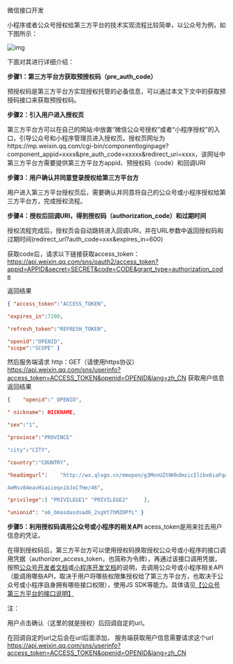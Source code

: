 微信接口开发

小程序或者公众号授权给第三方平台的技术实现流程比较简单，以公众号为例，如下图所示：

![img](https://res.wx.qq.com/open/zh_CN/htmledition/res/img/pic/plugin/account_abstrace_22168b9.png)

下面对其进行详细介绍：

 **步骤1：第三方平台方获取预授权码（pre_auth_code）**

预授权码是第三方平台方实现授权托管的必备信息，可以通过本文下文中的获取预授码接口来获取预授权码。

**步骤2：引入用户进入授权页**

第三方平台方可以在自己的网站:中放置“微信公众号授权”或者“小程序授权”的入口，引导公众号和小程序管理员进入授权页。授权页网址为https://mp.weixin.qq.com/cgi-bin/componentloginpage?component_appid=xxxx&pre_auth_code=xxxxx&redirect_uri=xxxx，该网址中第三方平台方需要提供第三方平台方appid、预授权码（code）和回调URI

 **步骤3：用户确认并同意登录授权给第三方平台方**

用户进入第三方平台授权页后，需要确认并同意将自己的公众号或小程序授权给第三方平台方，完成授权流程。

**步骤4：授权后回调URI，得到授权码（authorization_code）和过期时间**

授权流程完成后，授权页会自动跳转进入回调URI，并在URL参数中返回授权码和过期时间(redirect_url?auth_code=xxx&expires_in=600)

获取code后，请求以下链接获取access_token： 
 https://api.weixin.qq.com/sns/oauth2/access_token?appid=APPID&secret=SECRET&code=CODE&grant_type=authorization_code

 返回结果
 ```json
 { "access_token":"ACCESS_TOKEN",    

 "expires_in":7200,    

 "refresh_token":"REFRESH_TOKEN",    

 "openid":"OPENID",   
 "scope":"SCOPE" } 
 ```
 然后服务端请求
 http：GET（请使用https协议） https://api.weixin.qq.com/sns/userinfo?access_token=ACCESS_TOKEN&openid=OPENID&lang=zh_CN 
 获取用户信息
 返回结果
 ```json
 {    "openid":" OPENID",  

 " nickname": NICKNAME,   

 "sex":"1",   

 "province":"PROVINCE"   

 "city":"CITY",   

 "country":"COUNTRY",    

 "headimgurl":    "http://wx.qlogo.cn/mmopen/g3MonUZtNHkdmzicIlibx6iaFqAc56vxLSUfpb6n5WKSYVY0ChQKkiaJSgQ1dZuTOgvLLrhJbERQQ

4eMsv84eavHiaiceqxibJxCfHe/46",  

"privilege":[ "PRIVILEGE1" "PRIVILEGE2"     ],    

 "unionid": "o6_bmasdasdsad6_2sgVt7hMZOPfL" } 
```

**步骤5：利用授权码调用公众号或小程序的相关API**
acess_token是用来拉去用户信息的凭证。

在得到授权码后，第三方平台方可以使用授权码换取授权公众号或小程序的接口调用凭据（authorizer_access_token，也简称为令牌），再通过该接口调用凭据，按照[公众号开发者文档](https://mp.weixin.qq.com/wiki)或[小程序开发文档](https://mp.weixin.qq.com/debug/wxadoc/dev/api/)的说明，去调用公众号或小程序相关API（能调用哪些API，取决于用户将哪些权限集授权给了第三方平台方，也取决于公众号或小程序自身拥有哪些接口权限），使用JS SDK等能力。具体请见[【公众号第三方平台的接口说明】](https://open.weixin.qq.com/cgi-bin/showdocument?action=dir_list&t=resource/res_list&verify=1&id=open1419318587&lang=zh_CN)

注：

用户点击确认（这里的就是授权）后回调自定的url。

在回调自定的url之后会在url后面添加，
服务端获取用户信息需要请求这个url
 https://api.weixin.qq.com/sns/userinfo?access_token=ACCESS_TOKEN&openid=OPENID&lang=zh_CN 